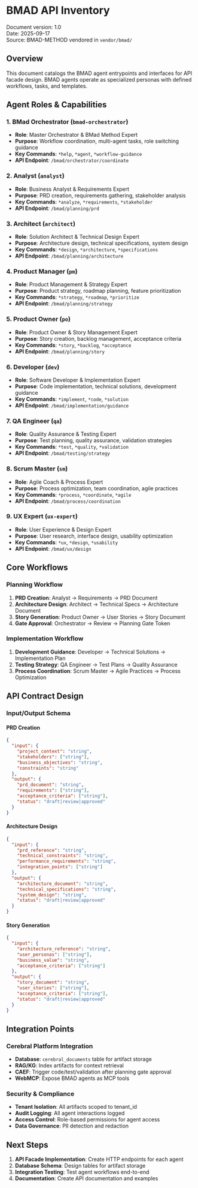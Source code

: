 # BMAD API Inventory

Document version: 1.0  
Date: 2025-09-17  
Source: BMAD-METHOD vendored in `vendor/bmad/`

## Overview

This document catalogs the BMAD agent entrypoints and interfaces for API facade design. BMAD agents operate as specialized personas with defined workflows, tasks, and templates.

## Agent Roles & Capabilities

### 1. BMad Orchestrator (`bmad-orchestrator`)
- **Role**: Master Orchestrator & BMad Method Expert
- **Purpose**: Workflow coordination, multi-agent tasks, role switching guidance
- **Key Commands**: `*help`, `*agent`, `*workflow-guidance`
- **API Endpoint**: `/bmad/orchestrator/coordinate`

### 2. Analyst (`analyst`)
- **Role**: Business Analyst & Requirements Expert
- **Purpose**: PRD creation, requirements gathering, stakeholder analysis
- **Key Commands**: `*analyze`, `*requirements`, `*stakeholder`
- **API Endpoint**: `/bmad/planning/prd`

### 3. Architect (`architect`)
- **Role**: Solution Architect & Technical Design Expert
- **Purpose**: Architecture design, technical specifications, system design
- **Key Commands**: `*design`, `*architecture`, `*specifications`
- **API Endpoint**: `/bmad/planning/architecture`

### 4. Product Manager (`pm`)
- **Role**: Product Management & Strategy Expert
- **Purpose**: Product strategy, roadmap planning, feature prioritization
- **Key Commands**: `*strategy`, `*roadmap`, `*prioritize`
- **API Endpoint**: `/bmad/planning/strategy`

### 5. Product Owner (`po`)
- **Role**: Product Owner & Story Management Expert
- **Purpose**: Story creation, backlog management, acceptance criteria
- **Key Commands**: `*story`, `*backlog`, `*acceptance`
- **API Endpoint**: `/bmad/planning/story`

### 6. Developer (`dev`)
- **Role**: Software Developer & Implementation Expert
- **Purpose**: Code implementation, technical solutions, development guidance
- **Key Commands**: `*implement`, `*code`, `*solution`
- **API Endpoint**: `/bmad/implementation/guidance`

### 7. QA Engineer (`qa`)
- **Role**: Quality Assurance & Testing Expert
- **Purpose**: Test planning, quality assurance, validation strategies
- **Key Commands**: `*test`, `*quality`, `*validation`
- **API Endpoint**: `/bmad/testing/strategy`

### 8. Scrum Master (`sm`)
- **Role**: Agile Coach & Process Expert
- **Purpose**: Process optimization, team coordination, agile practices
- **Key Commands**: `*process`, `*coordinate`, `*agile`
- **API Endpoint**: `/bmad/process/coordination`

### 9. UX Expert (`ux-expert`)
- **Role**: User Experience & Design Expert
- **Purpose**: User research, interface design, usability optimization
- **Key Commands**: `*ux`, `*design`, `*usability`
- **API Endpoint**: `/bmad/ux/design`

## Core Workflows

### Planning Workflow
1. **PRD Creation**: Analyst → Requirements → PRD Document
2. **Architecture Design**: Architect → Technical Specs → Architecture Document
3. **Story Generation**: Product Owner → User Stories → Story Document
4. **Gate Approval**: Orchestrator → Review → Planning Gate Token

### Implementation Workflow
1. **Development Guidance**: Developer → Technical Solutions → Implementation Plan
2. **Testing Strategy**: QA Engineer → Test Plans → Quality Assurance
3. **Process Coordination**: Scrum Master → Agile Practices → Process Optimization

## API Contract Design

### Input/Output Schema

#### PRD Creation
```json
{
  "input": {
    "project_context": "string",
    "stakeholders": ["string"],
    "business_objectives": "string",
    "constraints": "string"
  },
  "output": {
    "prd_document": "string",
    "requirements": ["string"],
    "acceptance_criteria": ["string"],
    "status": "draft|review|approved"
  }
}
```

#### Architecture Design
```json
{
  "input": {
    "prd_reference": "string",
    "technical_constraints": "string",
    "performance_requirements": "string",
    "integration_points": ["string"]
  },
  "output": {
    "architecture_document": "string",
    "technical_specifications": "string",
    "system_design": "string",
    "status": "draft|review|approved"
  }
}
```

#### Story Generation
```json
{
  "input": {
    "architecture_reference": "string",
    "user_personas": ["string"],
    "business_value": "string",
    "acceptance_criteria": ["string"]
  },
  "output": {
    "story_document": "string",
    "user_stories": ["string"],
    "acceptance_criteria": ["string"],
    "status": "draft|review|approved"
  }
}
```

## Integration Points

### Cerebral Platform Integration
- **Database**: `cerebral_documents` table for artifact storage
- **RAG/KG**: Index artifacts for context retrieval
- **CAEF**: Trigger code/test/validation after planning gate approval
- **WebMCP**: Expose BMAD agents as MCP tools

### Security & Compliance
- **Tenant Isolation**: All artifacts scoped to tenant_id
- **Audit Logging**: All agent interactions logged
- **Access Control**: Role-based permissions for agent access
- **Data Governance**: PII detection and redaction

## Next Steps

1. **API Facade Implementation**: Create HTTP endpoints for each agent
2. **Database Schema**: Design tables for artifact storage
3. **Integration Testing**: Test agent workflows end-to-end
4. **Documentation**: Create API documentation and examples

